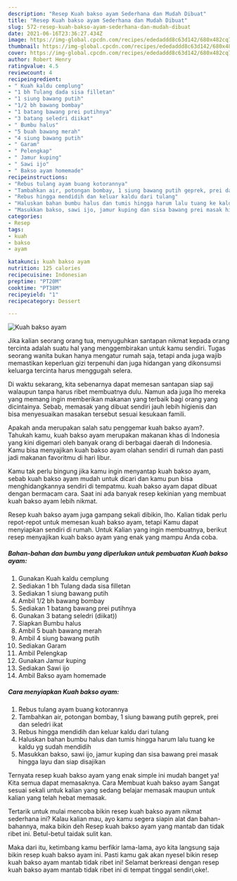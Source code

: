 ```yaml
---
description: "Resep Kuah bakso ayam Sederhana dan Mudah Dibuat"
title: "Resep Kuah bakso ayam Sederhana dan Mudah Dibuat"
slug: 572-resep-kuah-bakso-ayam-sederhana-dan-mudah-dibuat
date: 2021-06-16T23:36:27.434Z
image: https://img-global.cpcdn.com/recipes/ededaddd8c63d142/680x482cq70/kuah-bakso-ayam-foto-resep-utama.jpg
thumbnail: https://img-global.cpcdn.com/recipes/ededaddd8c63d142/680x482cq70/kuah-bakso-ayam-foto-resep-utama.jpg
cover: https://img-global.cpcdn.com/recipes/ededaddd8c63d142/680x482cq70/kuah-bakso-ayam-foto-resep-utama.jpg
author: Robert Henry
ratingvalue: 4.5
reviewcount: 4
recipeingredient:
- " Kuah kaldu cemplung"
- "1 bh Tulang dada sisa filletan"
- "1 siung bawang putih"
- "1/2 bh bawang bombay"
- "1 batang bawang prei putihnya"
- "3 batang seledri diikat"
- " Bumbu halus"
- "5 buah bawang merah"
- "4 siung bawang putih"
- " Garam"
- " Pelengkap"
- " Jamur kuping"
- " Sawi ijo"
- " Bakso ayam homemade"
recipeinstructions:
- "Rebus tulang ayam buang kotorannya"
- "Tambahkan air, potongan bombay, 1 siung bawang putih geprek, prei dan seledri ikat"
- "Rebus hingga mendidih dan keluar kaldu dari tulang"
- "Haluskan bahan bumbu halus dan tumis hingga harum lalu tuang ke kaldu yg sudah mendidih"
- "Masukkan bakso, sawi ijo, jamur kuping dan sisa bawang prei masak hingga layu dan siap disajikan"
categories:
- Resep
tags:
- kuah
- bakso
- ayam

katakunci: kuah bakso ayam 
nutrition: 125 calories
recipecuisine: Indonesian
preptime: "PT20M"
cooktime: "PT38M"
recipeyield: "1"
recipecategory: Dessert

---
```



![Kuah bakso ayam](https://img-global.cpcdn.com/recipes/ededaddd8c63d142/680x482cq70/kuah-bakso-ayam-foto-resep-utama.jpg)

Jika kalian seorang orang tua, menyuguhkan santapan nikmat kepada orang tercinta adalah suatu hal yang menggembirakan untuk kamu sendiri. Tugas seorang  wanita bukan hanya mengatur rumah saja, tetapi anda juga wajib memastikan keperluan gizi terpenuhi dan juga hidangan yang dikonsumsi keluarga tercinta harus menggugah selera.

Di waktu  sekarang, kita sebenarnya dapat memesan santapan siap saji walaupun tanpa harus ribet membuatnya dulu. Namun ada juga lho mereka yang memang ingin memberikan makanan yang terbaik bagi orang yang dicintainya. Sebab, memasak yang dibuat sendiri jauh lebih higienis dan bisa menyesuaikan masakan tersebut sesuai kesukaan famili. 



Apakah anda merupakan salah satu penggemar kuah bakso ayam?. Tahukah kamu, kuah bakso ayam merupakan makanan khas di Indonesia yang kini digemari oleh banyak orang di berbagai daerah di Indonesia. Kamu bisa menyajikan kuah bakso ayam olahan sendiri di rumah dan pasti jadi makanan favoritmu di hari libur.

Kamu tak perlu bingung jika kamu ingin menyantap kuah bakso ayam, sebab kuah bakso ayam mudah untuk dicari dan kamu pun bisa menghidangkannya sendiri di tempatmu. kuah bakso ayam dapat dibuat dengan bermacam cara. Saat ini ada banyak resep kekinian yang membuat kuah bakso ayam lebih nikmat.

Resep kuah bakso ayam juga gampang sekali dibikin, lho. Kalian tidak perlu repot-repot untuk memesan kuah bakso ayam, tetapi Kamu dapat menyiapkan sendiri di rumah. Untuk Kalian yang ingin membuatnya, berikut resep menyajikan kuah bakso ayam yang enak yang mampu Anda coba.

<!--inarticleads1-->

##### Bahan-bahan dan bumbu yang diperlukan untuk pembuatan Kuah bakso ayam:

1. Gunakan  Kuah kaldu cemplung
1. Sediakan 1 bh Tulang dada sisa filletan
1. Sediakan 1 siung bawang putih
1. Ambil 1/2 bh bawang bombay
1. Sediakan 1 batang bawang prei putihnya
1. Gunakan 3 batang seledri (diikat))
1. Siapkan  Bumbu halus
1. Ambil 5 buah bawang merah
1. Ambil 4 siung bawang putih
1. Sediakan  Garam
1. Ambil  Pelengkap
1. Gunakan  Jamur kuping
1. Sediakan  Sawi ijo
1. Ambil  Bakso ayam homemade




<!--inarticleads2-->

##### Cara menyiapkan Kuah bakso ayam:

1. Rebus tulang ayam buang kotorannya
1. Tambahkan air, potongan bombay, 1 siung bawang putih geprek, prei dan seledri ikat
1. Rebus hingga mendidih dan keluar kaldu dari tulang
1. Haluskan bahan bumbu halus dan tumis hingga harum lalu tuang ke kaldu yg sudah mendidih
1. Masukkan bakso, sawi ijo, jamur kuping dan sisa bawang prei masak hingga layu dan siap disajikan




Ternyata resep kuah bakso ayam yang enak simple ini mudah banget ya! Kita semua dapat memasaknya. Cara Membuat kuah bakso ayam Sangat sesuai sekali untuk kalian yang sedang belajar memasak maupun untuk kalian yang telah hebat memasak.

Tertarik untuk mulai mencoba bikin resep kuah bakso ayam nikmat sederhana ini? Kalau kalian mau, ayo kamu segera siapin alat dan bahan-bahannya, maka bikin deh Resep kuah bakso ayam yang mantab dan tidak ribet ini. Betul-betul taidak sulit kan. 

Maka dari itu, ketimbang kamu berfikir lama-lama, ayo kita langsung saja bikin resep kuah bakso ayam ini. Pasti kamu gak akan nyesel bikin resep kuah bakso ayam mantab tidak ribet ini! Selamat berkreasi dengan resep kuah bakso ayam mantab tidak ribet ini di tempat tinggal sendiri,oke!.

